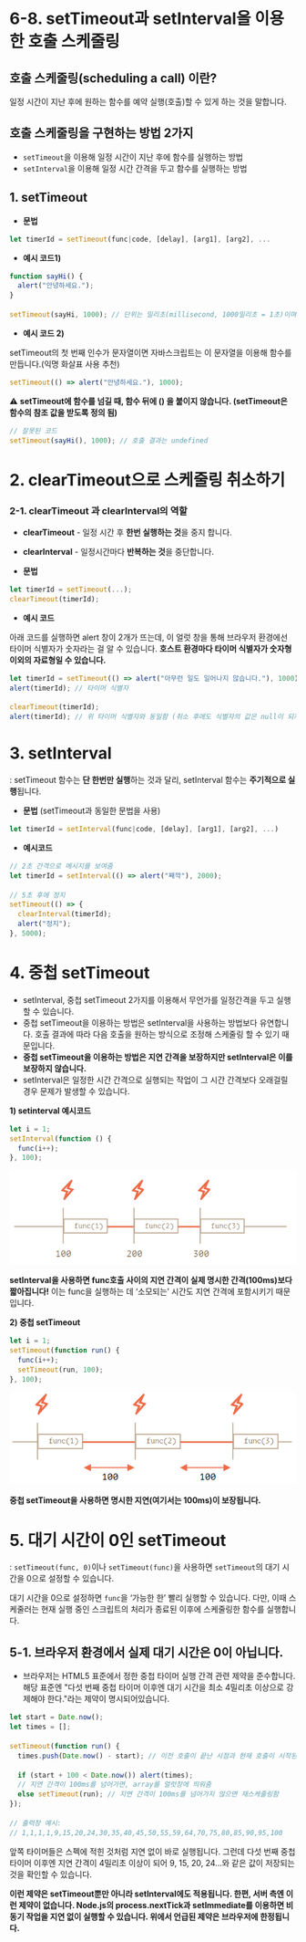 # 6-8. setTimeout과 setInterval을 이용한 호출 스케줄링

## 호출 스케줄링(scheduling a call) 이란?

일정 시간이 지난 후에 원하는 함수를 예약 실행(호출)할 수 있게 하는 것을 말합니다.

## 호출 스케줄링을 구현하는 방법 2가지

- `setTimeout`을 이용해 일정 시간이 지난 후에 함수를 실행하는 방법
- `setInterval`을 이용해 일정 시간 간격을 두고 함수를 실행하는 방법

## 1. setTimeout

- **문법**

```jsx
let timerId = setTimeout(func|code, [delay], [arg1], [arg2], ...
```

- **예시 코드1)**

```jsx
function sayHi() {
  alert("안녕하세요.");
}

setTimeout(sayHi, 1000); // 단위는 밀리초(millisecond, 1000밀리초 = 1초)이며 기본값은 0
```

- **예시 코드 2)**

setTimeout의 첫 번째 인수가 문자열이면 자바스크립트는 이 문자열을 이용해 함수를 만듭니다.(익명 화살표 사용 추천)

```jsx
setTimeout(() => alert("안녕하세요."), 1000);
```

⚠️ **setTimeout에 함수를 넘길 때, 함수 뒤에 () 을 붙이지 않습니다. (setTimeout은 함수의 참조 값을 받도록 정의 됨)**

```jsx
// 잘못된 코드
setTimeout(sayHi(), 1000); // 호출 결과는 undefined
```

# 2. clearTimeout으로 스케줄링 취소하기

### 2-1. **clearTimeout 과 clearInterval의 역할**

- **clearTimeout** - 일정 시간 후 **한번 실행하는 것**을 중지 합니다.
- **clearInterval** - 일정시간마다 **반복하는 것**을 중단합니다.

- **문법**

```jsx
let timerId = setTimeout(...);
clearTimeout(timerId);
```

- **예시 코드**

아래 코드를 실행하면 alert 창이 2개가 뜨는데, 이 얼럿 창을 통해 브라우저 환경에선 타이머 식별자가 숫자라는 걸 알 수 있습니다. **호스트 환경마다 타이머 식별자가 숫자형 이외의 자료형일 수 있습니다.**

```jsx
let timerId = setTimeout(() => alert("아무런 일도 일어나지 않습니다."), 1000);
alert(timerId); // 타이머 식별자

clearTimeout(timerId);
alert(timerId); // 위 타이머 식별자와 동일함 (취소 후에도 식별자의 값은 null이 되지 않습니다.)
```

# 3. setInterval

: setTimeout 함수는 **단 한번만 실행**하는 것과 달리, setInterval 함수는 **주기적으로 실행**됩니다.

- **문법** (setTimeout과 동일한 문법을 사용)

```jsx
let timerId = setInterval(func|code, [delay], [arg1], [arg2], ...)
```

- **예시코드**

```jsx
// 2초 간격으로 메시지를 보여줌
let timerId = setInterval(() => alert("째깍"), 2000);

// 5초 후에 정지
setTimeout(() => {
  clearInterval(timerId);
  alert("정지");
}, 5000);
```

# 4. 중첩 setTimeout

- setInterval, 중첩 setTimeout 2가지를 이용해서 무언가를 일정간격을 두고 실행할 수 있습니다.
- 중첩 setTimeout을 이용하는 방법은 setInterval을 사용하는 방법보다 유연합니다. 호출 결과에 따라 다음 호출을 원하는 방식으로 조정해 스케줄링 할 수 있기 때문입니다.
- **중첩 setTimeout을 이용하는 방법은 지연 간격을 보장하지만 setInterval은 이를 보장하지 않습니다.**
- setInterval은 일정한 시간 간격으로 실행되는 작업이 그 시간 간격보다 오래걸릴 경우 문제가 발생할 수 있습니다.

**1) setinterval 예시코드**

```jsx
let i = 1;
setInterval(function () {
  func(i++);
}, 100);
```

![setinterval img](./assets/images/setinterval.png)

**setInterval을 사용하면 func호출 사이의 지연 간격이 실제 명시한 간격(100ms)보다 짧아집니다!** 이는 func을 실행하는 데 ‘소모되는’ 시간도 지연 간격에 포함시키기 때문입니다.

**2) 중첩 setTimeout**

```jsx
let i = 1;
setTimeout(function run() {
  func(i++);
  setTimeout(run, 100);
}, 100);
```

![setTimeout img](./assets/images/setTimeout.png)

**중첩 setTimeout을 사용하면 명시한 지연(여기서는 100ms)이 보장됩니다.**

# 5. 대기 시간이 0인 setTimeout

: `setTimeout(func, 0)`이나 `setTimeout(func)`을 사용하면 `setTimeout`의 대기 시간을 0으로 설정할 수 있습니다.

대기 시간을 0으로 설정하면 `func`을 ‘가능한 한’ 빨리 실행할 수 있습니다. 다만, 이때 스케줄러는 현재 실행 중인 스크립트의 처리가 종료된 이후에 스케줄링한 함수를 실행합니다.

## 5-1. 브라우저 환경에서 실제 대기 시간은 0이 아닙니다.

- 브라우저는 HTML5 표준에서 정한 중첩 타이머 실행 간격 관련 제약을 준수합니다. 해당 표준엔 "다섯 번째 중첩 타이머 이후엔 대기 시간을 최소 4밀리초 이상으로 강제해야 한다."라는 제약이 명시되어있습니다.

```jsx
let start = Date.now();
let times = [];

setTimeout(function run() {
  times.push(Date.now() - start); // 이전 호출이 끝난 시점과 현재 호출이 시작된 시점의 시차를 기록

  if (start + 100 < Date.now()) alert(times);
  // 지연 간격이 100ms를 넘어가면, array를 얼럿창에 띄워줌
  else setTimeout(run); // 지연 간격이 100ms를 넘어가지 않으면 재스케줄링함
});

// 출력창 예시:
// 1,1,1,1,9,15,20,24,30,35,40,45,50,55,59,64,70,75,80,85,90,95,100
```

앞쪽 타이머들은 스펙에 적힌 것처럼 지연 없이 바로 실행됩니다. 그런데 다섯 번째 중첩 타이머 이후엔 지연 간격이 4밀리초 이상이 되어 9, 15, 20, 24...와 같은 값이 저장되는 것을 확인할 수 있습니다.

**이런 제약은 setTimeout뿐만 아니라 setInterval에도 적용됩니다. 한편, 서버 측엔 이런 제약이 없습니다. Node.js의 process.nextTick과 setImmediate를 이용하면 비동기 작업을 지연 없이 실행할 수 있습니다. 위에서 언급된 제약은 브라우저에 한정됩니다.**
